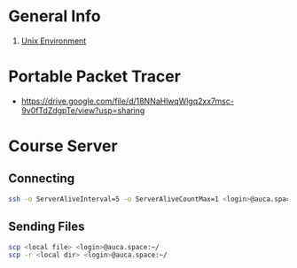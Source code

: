 # General Info

1. [Unix Environment](https://drive.google.com/open?id=0B85z_dQxOMgLNDN3QTFrSmYxZm8)

# Portable Packet Tracer

* <https://drive.google.com/file/d/18NNaHlwqWlgq2xx7msc-9v0fTdZdgpTe/view?usp=sharing>

# Course Server

## Connecting

```bash
ssh -o ServerAliveInterval=5 -o ServerAliveCountMax=1 <login>@auca.space
```

## Sending Files

```bash
scp <local file> <login>@auca.space:~/
scp -r <local dir> <login>@auca.space:~/
```
